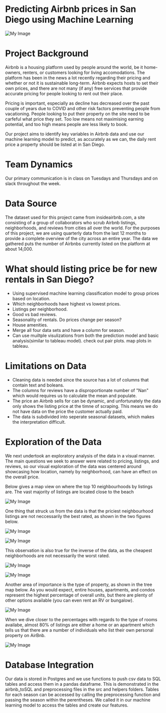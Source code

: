 
# Predicting Airbnb prices in San Diego using Machine Learning 
![My Image](Resources/San_Diego_skyline.jpeg)

# Project Background

Airbnb is a housing platform used by people around the world, be it home-owners, renters, or customers looking for living accomodations. The platform has been in the news a lot recently regarding their pricing and whether or not it is sustainable long-term. Airbnb expects hosts to set their own prices, and there are not many (if any) free services that provide accurate pricing for people looking to rent out their place.

Pricing is important, especially as decline has decreased over the past couple of years due to COVID and other risk factors preventing people from vacationing. People looking to put their property on the site need to be carfeful what price they set. Too low means not maximising earning potential, and too high means people are less likely to book.

Our project aims to identify key variables in Airbnb data and use our machine learning model to predict, as accurately as we can, the daily rent price a property should be listed at in San Diego.

# Team Dynamics
 
Our primary communication is in class on Tuesdays and Thursdays and on slack throughout the week.

# Data Source

The dataset used for this project came from insideairbnb.com, a site consisting of a group of collaborators who scrub Airbnb listings, neighborhoods, and reviews from cities all over the world. For the purposes of this project, we are using quarterly data from the last 12 months to provide a complete overview of the city across an entire year. The data we gathered puts the number of Airbnbs currently listed on the platform at about 14,000.

# What should listing price be for new rentals in San Diego?

* Using supervised machine learning classification model to group prices based on location. 
* Which neighborhoods have highest vs lowest prices.
* Listings per neighborhood.
* Good vs bad reviews.
* Seasonality of rentals. Do prices change per season?
* House amenities.
* Merge all four data sets and have a column for season.
* Can use muiltple visulizations from both the prediction model and basic analysis(similar to tableau model). check out pair plots. map plots in tableau.


# Limitations on Data

* Cleaning data is needed since the source has a lot of columns that contain text and boleans.
* The columns for reviews have a disproportionate number of "Nan" which would requires us to calculate the mean and populate.
* The price an Airbnb sells for can be dynamic, and unfortunately the data only shows the listing price at the timne of scraping. This means we do not have data on the price the customer actually paid.
* The data is subdivided into seperate seasonal datasets, which makes the interpretation difficult.


# Exploration of the Data

We next undertook an exploratory analysis of the data in a visual manner. The main questions we seek to answer were related to pricing, listings, and reviews, so our visual exploration of the data was centered around showcasing how location, namely by neighborhood, can have an effect on the overall price. 

Below gives a map view on where the top 10 neighbourhoods by listings are. The vast majority of listings are located close to the beach

![My Image](Resources/Listings_Neightbourhood.PNG)


One thing that struck us from the data is that the priciest neighbourhood listings are not neccessarily the best rated, as shown in the two figures below.


![My Image](Resources/Highest_Avg_Price.PNG)



![My Image](Resources/Best_Rated_Neighbourhoods.PNG)


This observation is also true for the inverse of the data, as the cheapest neighborhoods are not necessarily the worst rated.


![My Image](Resources/Lowest_Average_Price.PNG)


![My Image](Resources/Worst_Rated.PNG)

Another area of importance is the type of property, as shown in the tree map below. As you would expect, entire houses, apartments, and condos represent the highest percentage of overall units, but there are plenty of other options available (you can even rent an RV or bungalow).

![My Image](Resources/PropertyTypes.PNG)

When we dive closer to the percentages with regards to the type of rooms availabe, almost 80% of listings are either a home or an apartment which tells us that there are a number of individuals who list their own personal property on AirBnb.

![My Image](Resources/Percentage_Room_types.PNG)

# Database Integration

Our data is stored in Postgres and we use functions to push csv data to SQL tables and access them in a pandas dataframe. This is demonstrated in the airbnb_toSQL and preprocessing files in the src and helpers folders. Tables for each season can be accessed by calling the preprocessing function and passing the season within the perentheses. We called it in our machine learning model to access the tables and create our features.



    
